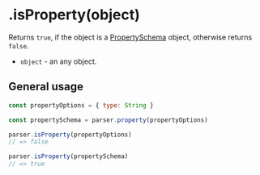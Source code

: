 # .isProperty(object)

Returns `true`, if the object is a [PropertySchema](../types/property-schema.md) object, otherwise returns `false`.

- `object` - an any object.

## General usage

```javascript
const propertyOptions = { type: String }

const propertySchema = parser.property(propertyOptions)

parser.isProperty(propertyOptions)
// => false

parser.isProperty(propertySchema)
// => true
```
